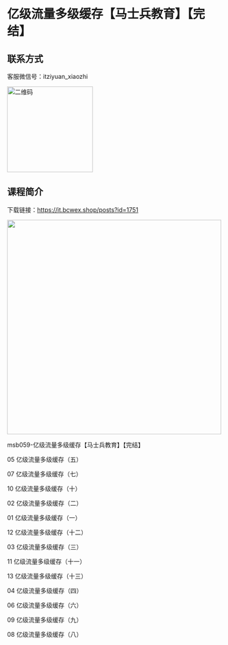 # 亿级流量多级缓存【马士兵教育】【完结】

## 联系方式

客服微信号：itziyuan_xiaozhi

<img src="https://ziyuanyun.oss-cn-guangzhou.aliyuncs.com/common/20240614073449/666b82192834a.jpg" width="200" height="200" alt="二维码">

## 课程简介

下载链接：https://it.bcwex.shop/posts?id=1751

<img src="https://ziyuanyun.oss-cn-guangzhou.aliyuncs.com/yun/20240515183525/66448fed8e51e.jpg" width="500" alt="">

  msb059-亿级流量多级缓存【马士兵教育】【完结】

 05 亿级流量多级缓存（五）

 07 亿级流量多级缓存（七）

 10 亿级流量多级缓存（十）

 02 亿级流量多级缓存（二）

 01 亿级流量多级缓存（一）

 12 亿级流量多级缓存（十二）

 03 亿级流量多级缓存（三）

 11 亿级流量多级缓存（十一）

 13 亿级流量多级缓存（十三）

 04 亿级流量多级缓存（四）

 06 亿级流量多级缓存（六）

 09 亿级流量多级缓存（九）

 08 亿级流量多级缓存（八）

  